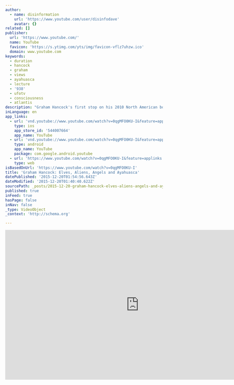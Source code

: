 ```yaml
---
author:
  - name: disinformation
    url: 'https://www.youtube.com/user/disinfodave'
    avatar: {}
related: []
publisher:
  url: 'https://www.youtube.com/'
  name: YouTube
  favicon: 'https://s.ytimg.com/yts/img/favicon-vflz7uhzw.ico'
  domain: www.youtube.com
keywords:
  - duration
  - hancock
  - graham
  - views
  - ayahuasca
  - lecture
  - '938'
  - ufotv
  - consciousness
  - atlantis
description: "Graham Hancock's first stop on his 2010 North American book tour (for his novel \"Entangled\" http://www.amazon.com/exec/obidos/ASIN/1934708569/disinformation) was Dragon*Con Atlanta. On opening night he presented his lecture \"Elves, Aliens, Angels and Ayahuasca\" at Eyedrum. The Disinformation Company videotaped the lecture and is pleased to present it in full for those of Graham's readers not close to tour stops or who were otherwise unable to attend."
inLanguage: en
app_links:
  - url: 'vnd.youtube://www.youtube.com/watch?v=0qgMFO0KU-I&feature=applinks'
    type: ios
    app_store_id: '544007664'
    app_name: YouTube
  - url: 'vnd.youtube://www.youtube.com/watch?v=0qgMFO0KU-I&feature=applinks'
    type: android
    app_name: YouTube
    package: com.google.android.youtube
  - url: 'https://www.youtube.com/watch?v=0qgMFO0KU-I&feature=applinks'
    type: web
isBasedOnUrl: 'https://www.youtube.com/watch?v=0qgMFO0KU-I'
title: 'Graham Hancock: Elves, Aliens, Angels and Ayahuasca'
datePublished: '2015-12-20T01:54:56.643Z'
dateModified: '2015-12-20T01:40:40.622Z'
sourcePath: _posts/2015-12-20-graham-hancock-elves-aliens-angels-and-ayahuasca.md
published: true
inFeed: true
hasPage: false
inNav: false
_type: VideoObject
_context: 'http://schema.org'

---
```

<iframe src="https://cdn.embedly.com/widgets/media.html?src=https%3A%2F%2Fwww.youtube.com%2Fembed%2F0qgMFO0KU-I%3Ffeature%3Doembed&amp;url=https%3A%2F%2Fwww.youtube.com%2Fwatch%3Fv%3D0qgMFO0KU-I&amp;image=https%3A%2F%2Fi.ytimg.com%2Fvi%2F0qgMFO0KU-I%2Fhqdefault.jpg&amp;key=b7d04c9b404c499eba89ee7072e1c4f7&amp;type=text%2Fhtml&amp;schema=youtube" width="854" height="480" scrolling="no" frameborder="0" allowfullscreen="allowfullscreen" style=""></iframe>